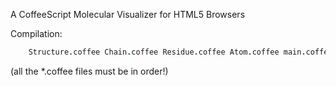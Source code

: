 A CoffeeScript Molecular Visualizer for HTML5 Browsers

Compilation:
```coffee -wclj CoffeeMol.coffee CanvasContext.coffee Element.coffee \
	Structure.coffee Chain.coffee Residue.coffee Atom.coffee main.coffee
```
(all the *.coffee files must be in order!)
